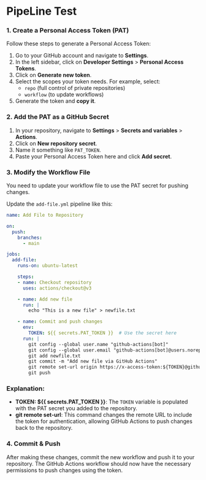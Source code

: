 # PipeLine Test


### 1. **Create a Personal Access Token (PAT)**

Follow these steps to generate a Personal Access Token:

1. Go to your GitHub account and navigate to **Settings**.
2. In the left sidebar, click on **Developer Settings** > **Personal Access Tokens**.
3. Click on **Generate new token**.
4. Select the scopes your token needs. For example, select:
   - `repo` (full control of private repositories)
   - `workflow` (to update workflows)
5. Generate the token and **copy it**.

### 2. **Add the PAT as a GitHub Secret**

1. In your repository, navigate to **Settings** > **Secrets and variables** > **Actions**.
2. Click on **New repository secret**.
3. Name it something like `PAT_TOKEN`.
4. Paste your Personal Access Token here and click **Add secret**.

### 3. **Modify the Workflow File**

You need to update your workflow file to use the PAT secret for pushing changes.

Update the `add-file.yml` pipeline like this:

```yaml
name: Add File to Repository

on:
  push:
    branches:
      - main

jobs:
  add-file:
    runs-on: ubuntu-latest

    steps:
    - name: Checkout repository
      uses: actions/checkout@v3

    - name: Add new file
      run: |
        echo "This is a new file" > newfile.txt

    - name: Commit and push changes
      env:
        TOKEN: ${{ secrets.PAT_TOKEN }}  # Use the secret here
      run: |
        git config --global user.name "github-actions[bot]"
        git config --global user.email "github-actions[bot]@users.noreply.github.com"
        git add newfile.txt
        git commit -m "Add new file via GitHub Actions"
        git remote set-url origin https://x-access-token:${TOKEN}@github.com/${{ github.repository }}.git
        git push
```

### Explanation:

- **TOKEN: ${{ secrets.PAT_TOKEN }}**: The `TOKEN` variable is populated with the PAT secret you added to the repository.
- **git remote set-url**: This command changes the remote URL to include the token for authentication, allowing GitHub Actions to push changes back to the repository.

### 4. **Commit & Push**

After making these changes, commit the new workflow and push it to your repository. The GitHub Actions workflow should now have the necessary permissions to push changes using the token.
